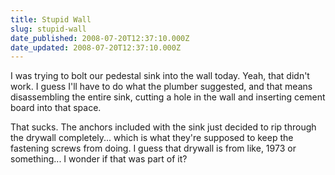 ```yaml
---
title: Stupid Wall
slug: stupid-wall
date_published: 2008-07-20T12:37:10.000Z
date_updated: 2008-07-20T12:37:10.000Z
---
```


I was trying to bolt our pedestal sink into the wall today. Yeah, that didn't work. I guess I'll have to do what the plumber suggested, and that means disassembling the entire sink, cutting a hole in the wall and inserting cement board into that space.

That sucks. The anchors included with the sink just decided to rip through the drywall completely... which is what they're supposed to keep the fastening screws from doing. I guess that drywall is from like, 1973 or something... I wonder if that was part of it?
